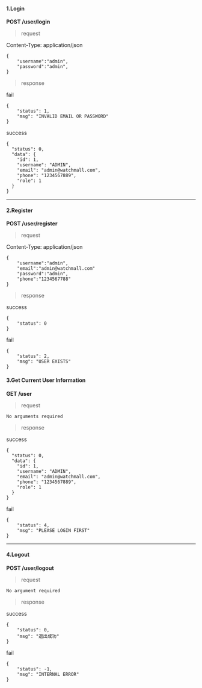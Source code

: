 #### 1.Login

**POST /user/login**

> request

Content-Type: application/json

```
{
	"username":"admin",
	"password":"admin",
}
```
> response

fail
```
{
    "status": 1,
    "msg": "INVALID EMAIL OR PASSWORD"
}
```

success
```
{
  "status": 0,
  "data": {
    "id": 1,
    "username": "ADMIN",
    "email": "admin@watchmall.com",
    "phone": "1234567889",
    "role": 1
  }
}
```


-------

#### 2.Register
**POST /user/register**

> request

Content-Type: application/json

```
{
	"username":"admin",
	"email":"admin@watchmall.com"
	"password":"admin",
	"phone":"1234567788"
}
```


> response

success
```
{
    "status": 0
}
```


fail
```
{
    "status": 2,
    "msg": "USER EXISTS"
}
```


#### 3.Get Current User Information
**GET /user**

> request

```
No arguments required
```
> response

success
```
{
  "status": 0,
  "data": {
    "id": 1,
    "username": "ADMIN",
    "email": "admin@watchmall.com",
    "phone": "1234567889",
    "role": 1
  }
}
```

fail
```
{
    "status": 4,
    "msg": "PLEASE LOGIN FIRST"
}

```

------


#### 4.Logout
**POST /user/logout**

> request

```
No argument required
```

> response

success

```
{
    "status": 0,
    "msg": "退出成功"
}
```

fail
```
{
    "status": -1,
    "msg": "INTERNAL ERROR"
}
```

